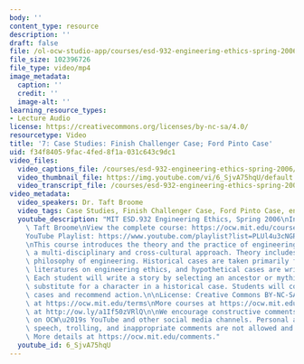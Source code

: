 ```yaml
---
body: ''
content_type: resource
description: ''
draft: false
file: /ol-ocw-studio-app/courses/esd-932-engineering-ethics-spring-2006/mitesd_932s06_lec07_360p_16_9.mp4
file_size: 102396726
file_type: video/mp4
image_metadata:
  caption: ''
  credit: ''
  image-alt: ''
learning_resource_types:
- Lecture Audio
license: https://creativecommons.org/licenses/by-nc-sa/4.0/
resourcetype: Video
title: '7: Case Studies: Finish Challenger Case; Ford Pinto Case'
uid: f34f8405-9fac-4fed-8f1a-031c643c9dc1
video_files:
  video_captions_file: /courses/esd-932-engineering-ethics-spring-2006/1MMNE42teLLSSSnxKE1WMputYYCzTcBau_transcript.webvtt
  video_thumbnail_file: https://img.youtube.com/vi/6_SjvA75hqU/default.jpg
  video_transcript_file: /courses/esd-932-engineering-ethics-spring-2006/1MMNE42teLLSSSnxKE1WMputYYCzTcBau_transcript.pdf
video_metadata:
  video_speakers: Dr. Taft Broome
  video_tags: Case Studies, Finish Challenger Case, Ford Pinto Case, engineering ethics
  youtube_description: "MIT ESD.932 Engineering Ethics, Spring 2006\nInstructor: Dr.\
    \ Taft Broome\nView the complete course: https://ocw.mit.edu/courses/esd-932-engineering-ethics-spring-2006/\n\
    YouTube Playlist: https://www.youtube.com/playlist?list=PLUl4u3cNGP61YF5HCMnGUwJ8D-PNNs3OR\n\
    \nThis course introduces the theory and the practice of engineering ethics using\
    \ a multi-disciplinary and cross-cultural approach. Theory includes ethics and\
    \ philosophy of engineering. Historical cases are taken primarily from the scholarly\
    \ literatures on engineering ethics, and hypothetical cases are written by students.\
    \ Each student will write a story by selecting an ancestor or mythic hero as a\
    \ substitute for a character in a historical case. Students will compare these\
    \ cases and recommend action.\n\nLicense: Creative Commons BY-NC-SA\nMore information\
    \ at https://ocw.mit.edu/terms\nMore courses at https://ocw.mit.edu\nSupport OCW\
    \ at http://ow.ly/a1If50zVRlQ\n\nWe encourage constructive comments and discussion\
    \ on OCW\u2019s YouTube and other social media channels. Personal attacks, hate\
    \ speech, trolling, and inappropriate comments are not allowed and may be removed.\
    \ More details at https://ocw.mit.edu/comments."
  youtube_id: 6_SjvA75hqU
---
```

